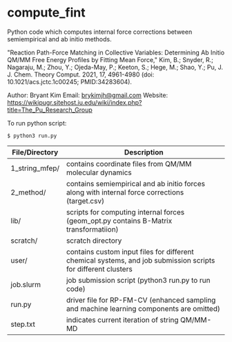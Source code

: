 # compute_fint
Python code which computes internal force corrections between semiempirical and ab initio methods.

"Reaction Path-Force Matching in Collective Variables: Determining Ab Initio QM/MM Free Energy Profiles by Fitting Mean Force," Kim, B.; Snyder, R.; Nagaraju, M.; Zhou, Y.; Ojeda-May, P.; Keeton, S.; Hege, M.; Shao, Y.; Pu, J. J. Chem. Theory Comput. 2021, 17, 4961-4980 (doi: 10.1021/acs.jctc.1c00245; PMID:34283604).

Author: Bryant Kim
Email: brykimjh@gmail.com
Website: https://wikipugr.sitehost.iu.edu/wiki/index.php?title=The_Pu_Research_Group

To run python script:
```
$ python3 run.py
```

| File/Directory| Description   |
| ------------- | ------------- |
| 1_string_mfep/| contains coordinate files from QM/MM molecular dynamics   |
| 2_method/     | contains semiempirical and ab initio forces along with internal force corrections (target.csv)  |
| lib/          | scripts for computing internal forces (geom_opt.py contains B-Matrix transformatiion)  |
| scratch/      | scratch directory  |
| user/         | contains custom input files for different chemical systems, and job submission scripts for different clusters  |
| job.slurm     | job submission script (python3 run.py to run code)  |
| run.py        | driver file for RP-FM-CV (enhanced sampling and machine learning components are omitted)  |
| step.txt      | indicates current iteration of string QM/MM-MD  |
